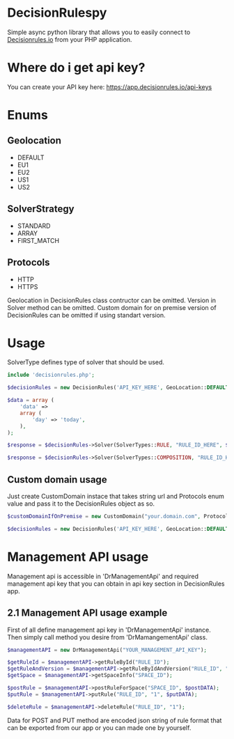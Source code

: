 # DecisionRulespy

Simple async python library that allows you to easily connect to [Decisionrules.io](https://decisionrules.io) from your PHP application.

# Where do i get api key?

You can create your API key here: https://app.decisionrules.io/api-keys

# Enums

## Geolocation

* DEFAULT
* EU1
* EU2
* US1
* US2

## SolverStrategy

* STANDARD
* ARRAY
* FIRST_MATCH

## Protocols

* HTTP
* HTTPS


Geolocation in DecisionRules class contructor can be omitted. Version in Solver method can be omitted. Custom domain for on premise version of DecisionRules can be omitted if using standart version.

# Usage

SolverType defines type of solver that should be used.

```php
include 'decisionrules.php';

$decisionRules = new DecisionRules('API_KEY_HERE', GeoLocation::DEFAULT);

$data = array (
    'data' => 
    array (
        'day' => 'today',
    ),
);

$response = $decisionRules->Solver(SolverTypes::RULE, "RULE_ID_HERE", $data, SolverStrategy::STANDARD, "VERSION_HERE");

$response = $decisionRules->Solver(SolverTypes::COMPOSITION, "RULE_ID_HERE", $data, SolverStrategy::STANDARD, "VERSION_HERE");
```

## Custom domain usage

Just create CustomDomain instace that takes string url and Protocols enum value and pass it to the DecisionRules object as so.

```php
$customDomainIfOnPremise = new CustomDomain("your.domain.com", Protocols::HTTP);

$decisionRules = new DecisionRules('API_KEY_HERE', GeoLocation::DEFAULT, $customDomain);
```

# Management API usage

Management api is accessible in 'DrManagementApi' and required management api key that you can obtain in api key section in DecisionRules app.

## 2.1 Management API usage example

First of all define management api key in 'DrManagementApi' instance. Then simply call method you desire from 'DrMamangementApi' class.

```php
$managementAPI = new DrManagementApi("YOUR_MANAGEMENT_API_KEY");

$getRuleId = $managementAPI->getRuleById("RULE_ID");
$getRuleAndVersion = $managementAPI->getRuleByIdAndVersion("RULE_ID", "VERSION");
$getSpace = $managementAPI->getSpaceInfo("SPACE_ID");

$postRule = $managementAPI->postRuleForSpace("SPACE_ID", $postDATA);
$putRule = $managementAPI->putRule("RULE_ID", "1", $putDATA);

$deleteRule = $managementAPI->deleteRule("RULE_ID", "1");
```

Data for POST and PUT method are encoded json string of rule format that can be exported from our app or you can made one by yourself.
